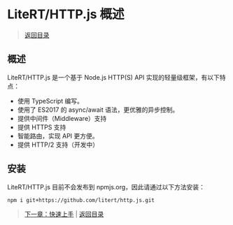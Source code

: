 # LiteRT/HTTP.js 概述

> [返回目录](./index.md)

## 概述

LiteRT/HTTP.js 是一个基于 Node.js HTTP(S) API 实现的轻量级框架，有以下特点：

- 使用 TypeScript 编写。
- 使用了 ES2017 的 async/await 语法，更优雅的异步控制。
- 提供中间件（Middleware）支持
- 提供 HTTPS 支持
- 智能路由，实现 API 更方便。
- 提供 HTTP/2 支持（开发中）

## 安装

LiteRT/HTTP.js 目前不会发布到 npmjs.org，因此请通过以下方法安装：

```sh
npm i git+https://github.com/litert/http.js.git
```

> [下一章：快速上手](./01-quick-start.md) | [返回目录](./index.md)
